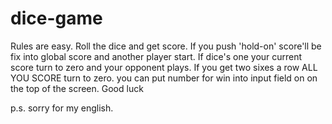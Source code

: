 # dice-game

Rules are easy. Roll the dice and get score. If you push 'hold-on' score'll be fix into global score and another player start. If dice's one your current score 
turn to zero and your opponent plays. If you get two sixes a row ALL YOU SCORE turn to zero. you can put number for win into input field on 
on the top of the screen. Good luck

p.s. sorry for my english.
